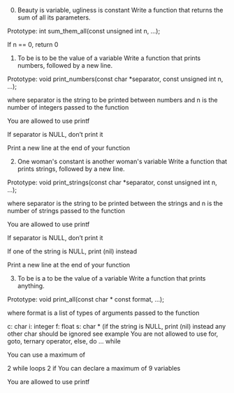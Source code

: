 0. Beauty is variable, ugliness is constant
Write a function that returns the sum of all its parameters.

Prototype: int sum_them_all(const unsigned int n, ...);

If n == 0, return 0

1. To be is to be the value of a variable
Write a function that prints numbers, followed by a new line.

Prototype: void print_numbers(const char *separator, const unsigned int n, ...);

where separator is the string to be printed between numbers and n is the number of integers passed to the function

You are allowed to use printf

If separator is NULL, don’t print it

Print a new line at the end of your function

2. One woman's constant is another woman's variable
Write a function that prints strings, followed by a new line.

Prototype: void print_strings(const char *separator, const unsigned int n, ...);

where separator is the string to be printed between the strings and n is the number of strings passed to the function

You are allowed to use printf

If separator is NULL, don’t print it

If one of the string is NULL, print (nil) instead

Print a new line at the end of your function

3. To be is a to be the value of a variable
Write a function that prints anything.

Prototype: void print_all(const char * const format, ...);

where format is a list of types of arguments passed to the function

c: char
i: integer
f: float
s: char * (if the string is NULL, print (nil) instead
any other char should be ignored
see example
You are not allowed to use for, goto, ternary operator, else, do ... while

You can use a maximum of

2 while loops
2 if
You can declare a maximum of 9 variables

You are allowed to use printf


